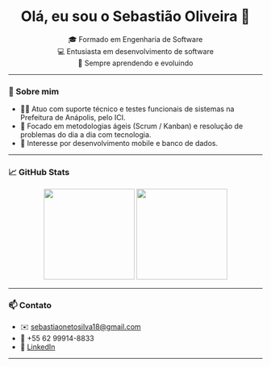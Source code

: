 <h1 align="center">Olá, eu sou o Sebastião Oliveira 👋</h1>

<p align="center">
  🎓 Formado em Engenharia de Software<br>
  💻 Entusiasta em desenvolvimento de software<br>
  🌱 Sempre aprendendo e evoluindo
</p>

---

### 🚀 Sobre mim

- 👨‍💻 Atuo com suporte técnico e testes funcionais de sistemas na Prefeitura de Anápolis, pelo ICI.
- 🧠 Focado em metodologias ágeis (Scrum / Kanban) e resolução de problemas do dia a dia com tecnologia.
- 📱 Interesse por desenvolvimento mobile e banco de dados.

---

### 📈 GitHub Stats

<div align="center">
  <img height="180em" src="https://github-readme-stats.vercel.app/api?username=SEU_USUARIO&show_icons=true&theme=default"/>
  <img height="180em" src="https://github-readme-stats.vercel.app/api/top-langs/?username=SEU_USUARIO&layout=compact&theme=default"/>
</div>

---

### 📫 Contato

- ✉️ [sebastiaonetosilva18@gmail.com](mailto:sebastiaonetosilva18@gmail.com)
- 📱 +55 62 99914-8833
- 💼 [LinkedIn]([https://www.linkedin.com](https://www.linkedin.com/in/sebastião-oliveira-952746219/)) 

---
